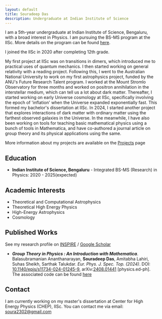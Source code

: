 ```yaml
---
layout: default
title: Souradeep Das
description: Undergraduate at Indian Institute of Science
---
```



I am a 5th-year undergraduate at Indian Institute of Science, Bengaluru, with a broad interest in Physics. I am pursuing the BS-MS program at the IISc. More details on the program can be found <a href='https://bs-ug.iisc.ac.in/'>here</a>.

I joined the IISc in 2020 after completing 12th grade.

My first project at IISc was on transitions in dimers, which introduced me to practical uses of quantum mechanics. I then started working on general relativity with a reading project. Following this, I went to the Australian National University to work on my first astrophysics project, funded by the ANU's Future Research Talent program. I worked at the Mount Stromlo Observatory for three months and worked on positron annihilation in the interstellar medium, which can tell us a lot about dark matter. Thereafter, I started working on early Universe cosmology at IISc, specifically involving the epoch of 'inflation' when the Universe expanded exponentially fast. This formed my bachelor's dissertation at IISc. In 2024, I started another project that explores interactions of dark matter with ordinary matter using the farthest observed galaxies in the Universe. In the meanwhile, I have also been working on tools for teaching basic mathematical physics using a bunch of tools in Mathematica, and have co-authored a journal article on group theory and its physical applications using the same.

More information about my projects are available on the <a href='projects.html'>Projects</a> page

## Education

* **Indian Institute of Science, Bengaluru** - Integrated BS-MS (Research) in Physics: 2020 - 2025(expected)

## Academic Interests

* Theoretical and Computational Astrophysics
* Theoretical High Energy Physics
* High-Energy Astrophysics
* Cosmology

## Published Works
See my research profile on [INSPIRE](https://inspirehep.net/authors/2806415) / [Google Scholar](https://scholar.google.com/citations?user=tiRjT-wAAAAJ&hl=en&oi=ao)

* ***Group Theory in Physics : An Introduction with Mathematica***. Balasubramanian Ananthanarayan, **Souradeep Das**, Amitabha Lahiri, Suhas Sheikh, Sarthak Talukdar. _Eur. Phys. J. Spec. Top. (2024)_.  DOI: [10.1140/epjs/s11734-024-01245-9](https://doi.org/10.1140/epjs/s11734-024-01245-9), arXiv:[2408.01441](https://arxiv.org/abs/2408.01441) [physics.ed-ph]. The associated code can be found [here](https://github.com/iisc-ug-20/Group_Theory_for_Mathematica)


## Contact
I am currently working on my master's dissertation at Center for High Energy Physics (CHEP), IISc. You can contact me via email: [soura2302@gmail.com](mailto:soura2302@gmail.com)
